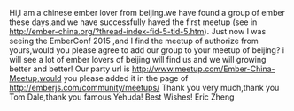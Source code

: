 Hi,I am a chinese ember lover from beijing.we have found a group of ember these days,and we have successfully haved the first meetup (see in http://ember-china.org/?thread-index-fid-5-tid-5.htm‍).
Just now I was seeing the EmberConf 2015 ,and I find the meetup of authorize from yours,would you please agree to add our group to your meetup of beijing?
i will see a lot of ember lovers of beijing will find us and we will growing better and better!
Our party url is http://www.meetup.com/Ember-China-Meetup,would you please added it in the page of http://emberjs.com/community/meetups/
Thank you very much,thank you Tom Dale,thank you famous Yehuda!
Best Wishes!
Eric Zheng

